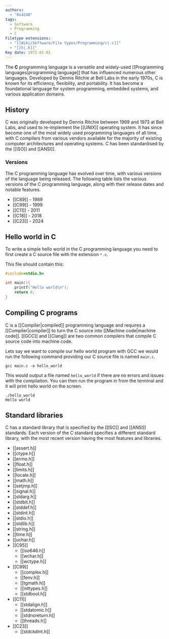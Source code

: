 ```yaml
---
authors:
  - "0x4248"
tags:
  - Software
  - Programming
  - C
Filetype extensions:
  - "[[Wiki/Software/File types/Programming/c|.c]]"
  - "[[h|.h]]"
Key date: 1972-01-01
---
```

The **C** programming language is a versatile and widely-used [[Programming languages|programming language]] that has influenced numerous other languages. Developed by Dennis Ritchie at Bell Labs in the early 1970s, C is known for its efficiency, flexibility, and portability. It has become a foundational language for system programming, embedded systems, and various application domains.

## History
C was originally developed by Dennis Ritchie between 1969 and 1973 at Bell Labs, and used to re-implement the [[UNIX]] operating system. It has since become one of the most widely used programming languages of all time, with C compilers from various vendors available for the majority of existing computer architectures and operating systems. C has been standardised by the [[ISO]] and [[ANSI]].

### Versions
The C programming language has evolved over time, with various versions of the language being released. The following table lists the various versions of the C programming language, along with their release dates and notable features.

- [[C89]] - 1989
- [[C99]] - 1999
- [[C11]] - 2011
- [[C18]] - 2018
- [[C23]] - 2024

## Hello world in C
To write a simple hello world in the C programming language you need to first create a C source file with the extension `*.c`.

This file should contain this:
```C
#include<stdio.h>

int main(){
	printf("Hello world\n");
	return 0;
}
```

## Compiling C programs
C is a [[Compiler|compiled]] programming language and requires a [[Compiler|compiler]] to turn the C source into [[Machine code|machine code]]. [[GCC]] and [[Clang]] are two common compilers that compile C source code into machine code.

Lets say we want to compile our hello world program with GCC we would run the following command providing our C source file is named `main.c`.
```
gcc main.c -o hello_world
```

This would output a file named `hello_world` if there are no errors and issues with the compilation. You can then run the program in from the terminal and it will print hello world on the screen.
```
./hello_world
Hello world
```

## Standard libraries
C has a standard library that is specified by the [[ISO]] and [[ANSI]] standards. Each version of the C standard specifies a different standard library, with the most recent version having the most features and libraries. 

- [[assert.h]]
- [[ctype.h]]
- [[errno.h]]
- [[float.h]] 
- [[limits.h]]
- [[locale.h]] 
- [[math.h]]
- [[setjmp.h]]
- [[signal.h]]
- [[stdarg.h]]
- [[stdbit.h]]
- [[stddef.h]]
- [[stdint.h]]
- [[stdio.h]]
- [[stdlib.h]]
- [[string.h]]
- [[time.h]]
- [[uchar.h]]
- [[C95]]
    - [[iso646.h]]
    - [[wchar.h]]
    - [[wctype.h]]
- [[C99]]
    - [[complex.h]]
    - [[fenv.h]]
    - [[tgmath.h]]
    - [[inttypes.h]]
    - [[stdbool.h]]
- [[C11]]
    - [[stdalign.h]]
    - [[stdatomic.h]]
    - [[stdnoreturn.h]]
    - [[threads.h]]
- [[C23]]
    - [[stdckdint.h]]
